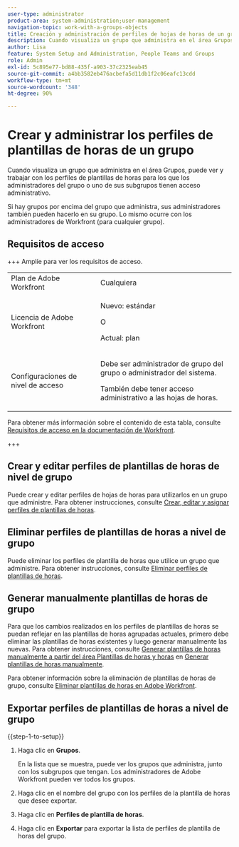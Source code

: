 ```yaml
---
user-type: administrator
product-area: system-administration;user-management
navigation-topic: work-with-a-groups-objects
title: Creación y administración de perfiles de hojas de horas de un grupo
description: Cuando visualiza un grupo que administra en el área Grupos, puede ver y trabajar con los perfiles de plantillas de horas para los que los administradores del grupo o uno de sus subgrupos tienen acceso administrativo.
author: Lisa
feature: System Setup and Administration, People Teams and Groups
role: Admin
exl-id: 5c895e77-bd88-435f-a903-37c2325eab45
source-git-commit: a4bb3582eb476acbefa5d11db1f2c06eafc13cdd
workflow-type: tm+mt
source-wordcount: '348'
ht-degree: 90%

---
```


# Crear y administrar los perfiles de plantillas de horas de un grupo

<!--
<p data-mc-conditions="QuicksilverOrClassic.Draft mode">Do this to other step articles about objects and groups? Remove steps and point to main article; add group or step in that article. Already done previously for approval processes.</p>
-->

Cuando visualiza un grupo que administra en el área Grupos, puede ver y trabajar con los perfiles de plantillas de horas para los que los administradores del grupo o uno de sus subgrupos tienen acceso administrativo.

Si hay grupos por encima del grupo que administra, sus administradores también pueden hacerlo en su grupo. Lo mismo ocurre con los administradores de Workfront (para cualquier grupo).

## Requisitos de acceso

+++ Amplíe para ver los requisitos de acceso.

<table style="table-layout:auto"> 
 <col> 
 <col> 
 <tbody> 
  <tr> 
   <td role="rowheader">Plan de Adobe Workfront</td> 
   <td>Cualquiera</td> 
  </tr> 
  <tr> 
   <td role="rowheader">Licencia de Adobe Workfront</td>
   <td><p>Nuevo: estándar</p>
       <p>O</p>
       <p>Actual: plan</p></td>
  <tr> 
   <td role="rowheader">Configuraciones de nivel de acceso</td> 
   <td><p>Debe ser administrador de grupo del grupo o administrador del sistema.</p>
   <p>También debe tener acceso administrativo a las hojas de horas.</p></td>
  </tr>
  </tr> 
 </tbody> 
</table>

Para obtener más información sobre el contenido de esta tabla, consulte [Requisitos de acceso en la documentación de Workfront](/help/quicksilver/administration-and-setup/add-users/access-levels-and-object-permissions/access-level-requirements-in-documentation.md).

+++

## Crear y editar perfiles de plantillas de horas de nivel de grupo

Puede crear y editar perfiles de hojas de horas para utilizarlos en un grupo que administre. Para obtener instrucciones, consulte [Crear, editar y asignar perfiles de plantillas de horas](../../../timesheets/create-and-manage-timesheets/create-timesheet-profiles.md).

## Eliminar perfiles de plantillas de horas a nivel de grupo

Puede eliminar los perfiles de plantilla de horas que utilice un grupo que administre. Para obtener instrucciones, consulte [Eliminar perfiles de plantillas de horas](../../../timesheets/create-and-manage-timesheets/delete-timesheet-profiles.md).

## Generar manualmente plantillas de horas de grupo

Para que los cambios realizados en los perfiles de plantillas de horas se puedan reflejar en las plantillas de horas agrupadas actuales, primero debe eliminar las plantillas de horas existentes y luego generar manualmente las nuevas. Para obtener instrucciones, consulte [Generar plantillas de horas manualmente a partir del área Plantillas de horas y horas](../../../timesheets/create-and-manage-timesheets/manually-generate-timesheets.md#manually) en [Generar plantillas de horas manualmente](../../../timesheets/create-and-manage-timesheets/manually-generate-timesheets.md).

Para obtener información sobre la eliminación de plantillas de horas de grupo, consulte [Eliminar plantillas de horas en Adobe Workfront](../../../timesheets/create-and-manage-timesheets/delete-timesheets.md).

## Exportar perfiles de plantillas de horas a nivel de grupo

{{step-1-to-setup}}

1. Haga clic en **Grupos**.

   En la lista que se muestra, puede ver los grupos que administra, junto con los subgrupos que tengan. Los administradores de Adobe Workfront pueden ver todos los grupos.

1. Haga clic en el nombre del grupo con los perfiles de la plantilla de horas que desee exportar.
1. Haga clic en **Perfiles de plantilla de horas**.
1. Haga clic en **Exportar** para exportar la lista de perfiles de plantilla de horas del grupo.
